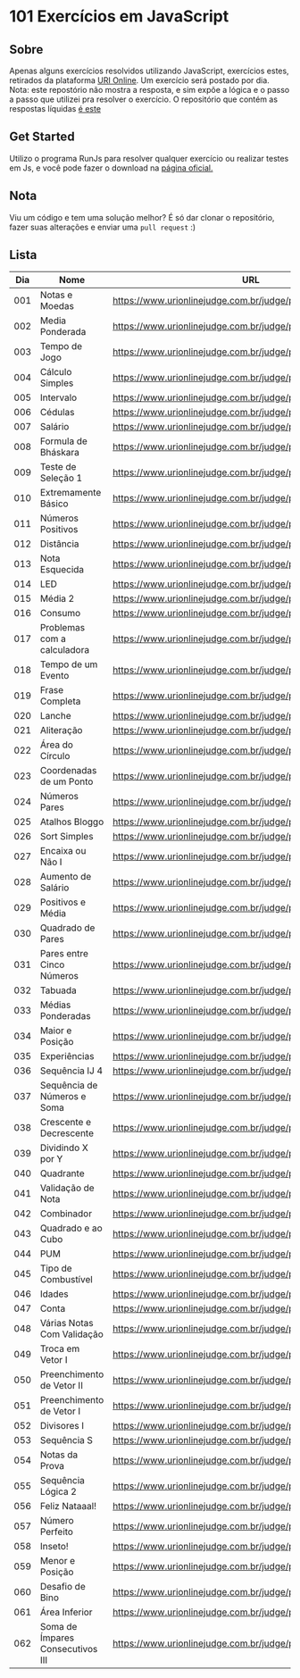 # 101 Exercícios em JavaScript

## Sobre
Apenas alguns exercícios resolvidos utilizando JavaScript, exercícios estes, retirados da plataforma [URI Online](https://www.urionlinejudge.com.br/). Um exercício será postado por dia. 
Nota: este repostório não mostra a resposta, e sim expõe a lógica e o passo a passo que utilizei pra resolver o exercício. O repositório que contém as respostas líquidas [é este](https://github.com/LaksCastro/uri-online-solutions)

## Get Started
Utilizo o programa RunJs para resolver qualquer exercício ou realizar testes em Js, e você pode fazer o download na [página oficial.](https://runjs.dev/)

## Nota
Viu um código e tem uma solução melhor? É só dar clonar o repositório, fazer suas alterações e enviar uma `pull request` :)

## Lista
| Dia | Nome                             | URL                                                           | Tempo/Minutos |
|-----|----------------------------------|---------------------------------------------------------------|---------------|
| 001 | Notas e Moedas                   | https://www.urionlinejudge.com.br/judge/pt/problems/view/1021 | 120           |
| 002 | Media Ponderada                  | https://www.urionlinejudge.com.br/judge/pt/problems/view/1040 | 120           |
| 003 | Tempo de Jogo                    | https://www.urionlinejudge.com.br/judge/pt/problems/view/1047 | 60            |
| 004 | Cálculo Simples                  | https://www.urionlinejudge.com.br/judge/pt/problems/view/1010 | 10            |
| 005 | Intervalo                        | https://www.urionlinejudge.com.br/judge/pt/problems/view/1037 | 15            |
| 006 | Cédulas                          | https://www.urionlinejudge.com.br/judge/pt/problems/view/1018 | 10            |
| 007 | Salário                          | https://www.urionlinejudge.com.br/judge/pt/problems/view/1008 | 15            |
| 008 | Formula de Bháskara              | https://www.urionlinejudge.com.br/judge/pt/problems/view/1036 | 15            |
| 009 | Teste de Seleção 1               | https://www.urionlinejudge.com.br/judge/pt/problems/view/1035 | 20            |
| 010 | Extremamente Básico              | https://www.urionlinejudge.com.br/judge/pt/problems/view/1001 | 3             |
| 011 | Números Positivos                | https://www.urionlinejudge.com.br/judge/pt/problems/view/1060 | 7             |
| 012 | Distância                        | https://www.urionlinejudge.com.br/judge/pt/problems/view/1016 | 2             |
| 013 | Nota Esquecida                   | https://www.urionlinejudge.com.br/judge/pt/problems/view/3055 | 5             |
| 014 | LED                              | https://www.urionlinejudge.com.br/judge/pt/problems/view/1168 | 15            |
| 015 | Média 2                          | https://www.urionlinejudge.com.br/judge/pt/problems/view/1006 | 4             |
| 016 | Consumo                          | https://www.urionlinejudge.com.br/judge/pt/problems/view/1014 | 2             |
| 017 | Problemas com a calculadora      | https://www.urionlinejudge.com.br/judge/pt/problems/view/2694 | 10            |
| 018 | Tempo de um Evento               | https://www.urionlinejudge.com.br/judge/pt/problems/view/1061 | 15            |
| 019 | Frase Completa                   | https://www.urionlinejudge.com.br/judge/pt/problems/view/1551 | 15            |
| 020 | Lanche                           | https://www.urionlinejudge.com.br/judge/pt/problems/view/1038 | 5             |
| 021 | Aliteração                       | https://www.urionlinejudge.com.br/judge/pt/problems/view/1263 | 20            |
| 022 | Área do Círculo                  | https://www.urionlinejudge.com.br/judge/pt/problems/view/1002 | 5             |
| 023 | Coordenadas de um Ponto          | https://www.urionlinejudge.com.br/judge/pt/problems/view/1041 | 10            |
| 024 | Números Pares                    | https://www.urionlinejudge.com.br/judge/pt/problems/view/1059 | 1             |
| 025 | Atalhos Bloggo                   | https://www.urionlinejudge.com.br/judge/pt/problems/view/1239 | 60            |
| 026 | Sort Simples                     | https://www.urionlinejudge.com.br/judge/pt/problems/view/1042 | 10            |
| 027 | Encaixa ou Não I                 | https://www.urionlinejudge.com.br/judge/pt/problems/view/1240 | 10            |
| 028 | Aumento de Salário               | https://www.urionlinejudge.com.br/judge/pt/problems/view/1048 | 5             |
| 029 | Positivos e Média                | https://www.urionlinejudge.com.br/judge/pt/problems/view/1064 | 10            |
| 030 | Quadrado de Pares                | https://www.urionlinejudge.com.br/judge/pt/problems/view/1073 | 8             |
| 031 | Pares entre Cinco Números        | https://www.urionlinejudge.com.br/judge/pt/problems/view/1065 | 2             |
| 032 | Tabuada                          | https://www.urionlinejudge.com.br/judge/pt/problems/view/1078 | 1             |
| 033 | Médias Ponderadas                | https://www.urionlinejudge.com.br/judge/pt/problems/view/1079 | 5             |
| 034 | Maior e Posição                  | https://www.urionlinejudge.com.br/judge/pt/problems/view/1080 | 2             |
| 035 | Experiências                     | https://www.urionlinejudge.com.br/judge/pt/problems/view/1094 | 15            |
| 036 | Sequência IJ 4                   | https://www.urionlinejudge.com.br/judge/pt/problems/view/1098 | 3             |
| 037 | Sequência de Números e Soma      | https://www.urionlinejudge.com.br/judge/pt/problems/view/1101 | 8             |
| 038 | Crescente e Decrescente          | https://www.urionlinejudge.com.br/judge/pt/problems/view/1113 | 4             |
| 039 | Dividindo X por Y                | https://www.urionlinejudge.com.br/judge/pt/problems/view/1116 | 10            |
| 040 | Quadrante                        | https://www.urionlinejudge.com.br/judge/pt/problems/view/1115 | 3             |
| 041 | Validação de Nota                | https://www.urionlinejudge.com.br/judge/pt/problems/view/1117 | 5             |
| 042 | Combinador                       | https://www.urionlinejudge.com.br/judge/pt/problems/view/1238 | 10            |
| 043 | Quadrado e ao Cubo               | https://www.urionlinejudge.com.br/judge/pt/problems/view/1143 | 3             |
| 044 | PUM                              | https://www.urionlinejudge.com.br/judge/pt/problems/view/1142 | 3             |
| 045 | Tipo de Combustível              | https://www.urionlinejudge.com.br/judge/pt/problems/view/1134 | 5             |
| 046 | Idades                           | https://www.urionlinejudge.com.br/judge/pt/problems/view/1154 | 3             |
| 047 | Conta                            | https://www.urionlinejudge.com.br/judge/pt/problems/view/1866 | 5             |
| 048 | Várias Notas Com Validação       | https://www.urionlinejudge.com.br/judge/pt/problems/view/1118 | 15            |
| 049 | Troca em Vetor I                 | https://www.urionlinejudge.com.br/judge/pt/problems/view/1175 | 2             |
| 050 | Preenchimento de Vetor II        | https://www.urionlinejudge.com.br/judge/pt/problems/view/1177 | 20            |
| 051 | Preenchimento de Vetor I         | https://www.urionlinejudge.com.br/judge/pt/problems/view/1173 | 3             |
| 052 | Divisores I                      | https://www.urionlinejudge.com.br/judge/pt/problems/view/1157 | 8             |
| 053 | Sequência S                      | https://www.urionlinejudge.com.br/judge/pt/problems/view/1155 | 3             |
| 054 | Notas da Prova                   | https://www.urionlinejudge.com.br/judge/pt/problems/view/2344 | 5             |
| 055 | Sequência Lógica 2               | https://www.urionlinejudge.com.br/judge/pt/problems/view/1145 | 30            |
| 056 | Feliz Nataaal!                   | https://www.urionlinejudge.com.br/judge/pt/problems/view/2483 | 2             |
| 057 | Número Perfeito                  | https://www.urionlinejudge.com.br/judge/pt/problems/view/1164 | 5             |
| 058 | Inseto!                          | https://www.urionlinejudge.com.br/judge/pt/problems/view/2862 | 5             |
| 059 | Menor e Posição                  | https://www.urionlinejudge.com.br/judge/pt/problems/view/1180 | 8             |
| 060 | Desafio de Bino                  | https://www.urionlinejudge.com.br/judge/pt/problems/view/2060 | 10            |
| 061 | Área Inferior                    | https://www.urionlinejudge.com.br/judge/pt/problems/view/1188 | 30            |
| 062 | Soma de Ímpares Consecutivos III | https://www.urionlinejudge.com.br/judge/pt/problems/view/1158 | 10            |


